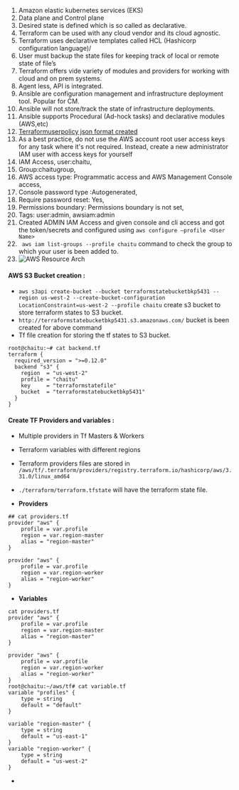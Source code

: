 1.	Amazon elastic kubernetes services (EKS)
2.	Data plane and Control plane 
3.	Desired state is defined which is so called as declarative.
4.	Terraform can be used with any cloud vendor and its cloud agnostic.
5.	Terraform uses declarative templates called HCL (Hashicorp configuration language)/
6.	User must backup the state files for keeping track of local or remote state of file’s
7.	Terraform offers vide variety of modules and providers for working with cloud and on prem systems.
8.	Agent less, API is integrated.
9.	Ansible are configuration management and infrastructure deployment tool. Popular for CM.
10.	Ansible will not store/track the state of infrastructure deployments. 
11.	Ansible supports Procedural (Ad-hock tasks) and declarative modules (AWS,etc) 
12.	[Terraformuserpolicy json format created]( https://raw.githubusercontent.com/linuxacademy/content-deploying-to-aws-ansible-terraform/master/iam_policies/terraform_deployment_iam_policy.json)  
13.	As a best practice, do not use the AWS account root user access keys for any task where it's not required. Instead, create a new administrator IAM user with access keys for yourself
14.	IAM Access, user:chaitu, 
15.	Group:chaitugroup,
16.	 AWS access type: Programmatic access and AWS Management Console access,
17.	Console password type :Autogenerated,
18.	Require password reset: Yes,
19.	Permissions boundary: Permissions boundary is not set,
20.	Tags: user:admin, awsiam:admin
21.	Created ADMIN IAM Access and given console and cli access and got the token/secrets and configured using `aws configure –profile <User Name>`
22.	` aws iam list-groups --profile chaitu` command to check the group to which your user is been added to.
23.	![AWS Resource Arch](https://github.com/vurachaitanya/AWS-CLI/blob/master/images/AWS%2BTerraform%2BAnsible.jpg)

#### AWS S3 Bucket creation :
-	` aws s3api create-bucket --bucket terraformstatebucketbkp5431 --region us-west-2 --create-bucket-configuration LocationConstraint=us-west-2 --profile chaitu ` create s3 bucket to store terraform states to S3 bucket. 
-	`http://terraformstatebucketbkp5431.s3.amazonaws.com/`  bucket is been created for above command
- Tf file creation for storing the tf states to S3 bucket.
```
root@chaitu:~# cat backend.tf
terraform {
  required_version = ">=0.12.0"
  backend "s3" {
    region  = "us-west-2"
    profile = "chaitu"
    key     = "terraformstatefile"
    bucket  = "terraformstatebucketbkp5431"
  }
}

```
#### Create TF Providers and variables :
-	Multiple providers in Tf Masters & Workers
-	Terraform variables with different regions 
-	Terraform providers files are stored in `/aws/tf/.terraform/providers/registry.terraform.io/hashicorp/aws/3.31.0/linux_amd64`
-	`./terraform/terraform.tfstate` will have the terraform state file.

- **Providers**
```
## cat providers.tf
provider "aws" {
    profile = var.profile
    region = var.region-master
    alias = "region-master"
}

provider "aws" {
    profile = var.profile
    region = var.region-worker
    alias = "region-worker"
}
```
- **Variables**
```
cat providers.tf
provider "aws" {
    profile = var.profile
    region = var.region-master
    alias = "region-master"
}

provider "aws" {
    profile = var.profile
    region = var.region-worker
    alias = "region-worker"
}
root@chaitu:~/aws/tf# cat variable.tf
variable "profiles" {
    type = string
    default = "default"
}

variable "region-master" {
    type = string
    default = "us-east-1"
}
variable "region-worker" {
    type = string
    default = "us-west-2"
}
```
- 

